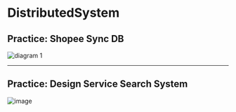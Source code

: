 # DistributedSystem

## Practice: Shopee Sync DB

![diagram 1](https://github.com/ngocphuphamm/practice-distributed-system/assets/87811387/7a7c61f3-70ee-47b0-9608-c95c60f4a7ad)

---

## Practice: Design Service Search System 
![image](https://github.com/ngocphuphamm/practice-distributed-system/assets/87811387/5886725b-1d9f-468a-b6d5-0ee82dbfbbb5)

